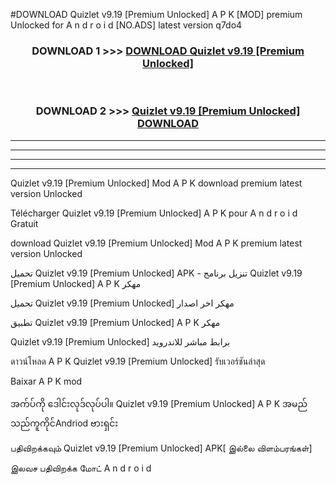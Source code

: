 #DOWNLOAD Quizlet  v9.19 [Premium Unlocked] A P K [MOD] premium Unlocked for A n d r o i d [NO.ADS] latest version q7do4



<div align="center">

<h3>DOWNLOAD 1 >>> <a href="https://teeasianyam.web.app?sq=Quizlet  v9.19 [Premium Unlocked]">DOWNLOAD Quizlet  v9.19 [Premium Unlocked] </a></h3><br>

<h3>DOWNLOAD 2 >>> <a href="https://teeasianyam.web.app?sq=Quizlet  v9.19 [Premium Unlocked] ">Quizlet  v9.19 [Premium Unlocked]  DOWNLOAD </a></h3>

</div>


----------------------------------------------------------

----------------------------------------------------------

----------------------------------------------------------

----------------------------------------------------------


Quizlet  v9.19 [Premium Unlocked]  Mod A P K download premium latest version Unlocked

Télécharger Quizlet  v9.19 [Premium Unlocked]  A P K pour A n d r o i d Gratuit

download Quizlet  v9.19 [Premium Unlocked]  Mod A P K premium latest version Unlocked

تحميل Quizlet  v9.19 [Premium Unlocked]  APK - تنزيل برنامج Quizlet  v9.19 [Premium Unlocked]  A P K مهكر

تحميل Quizlet  v9.19 [Premium Unlocked]  مهكر اخر اصدار

تطبيق Quizlet  v9.19 [Premium Unlocked]  A P K مهكر

Quizlet  v9.19 [Premium Unlocked]  برابط مباشر للاندرويد

ดาวน์โหลด A P K Quizlet  v9.19 [Premium Unlocked]  รับเวอร์ชันล่าสุด

Baixar A P K mod

အက်ပ်ကို ဒေါင်းလုဒ်လုပ်ပါ။ Quizlet  v9.19 [Premium Unlocked]  A P K အမည်သည်ကူကိုင်Andriod ဗားရှင်း

பதிவிறக்கவும் Quizlet  v9.19 [Premium Unlocked]  APK[ இல்லை விளம்பரங்கள்] 
 
இலவச பதிவிறக்க மோட் A n d r o i d



